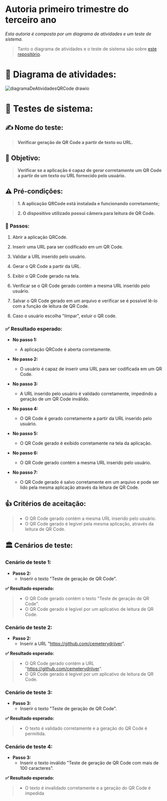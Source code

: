 # __Autoria primeiro trimestre do terceiro ano__
_Esta autoria é composta por um diagrama de atividades e um teste de sistema._

> Tanto o diagrama de atividades e o teste de sistema são sobre [este repositório](https://github.com/cemeterydriiver/QRCode).

# 🏃 __Diagrama de atividades:__
![diagramaDeAtividadesQRCode drawio](https://user-images.githubusercontent.com/102593108/233812171-c39c5f49-c3f0-4ea6-bcc7-ba1db1c055d6.png)


# 📝 __Testes de sistema:__

## ✍️ __Nome do teste:__ 
> __Verificar geração de QR Code a partir de texto ou URL.__

## 🎯 __Objetivo:__ 
> __Verificar se a aplicação é capaz de gerar corretamente um QR Code a partir de um texto ou URL fornecido pelo usuário.__

## ⚠️ __Pré-condições:__

> __1. A aplicação QRCode está instalada e funcionando corretamente;__

> __2. O dispositivo utilizado possui câmera para leitura de QR Code.__

### 👣 __Passos:__

1. Abrir a aplicação QRCode.

2. Inserir uma URL para ser codificado em um QR Code.

3. Validar a URL inserido pelo usuário.

4. Gerar o QR Code a partir da URL.

5. Exibir o QR Code gerado na tela.

6. Verificar se o QR Code gerado contém a mesma URL inserido pelo usuário.

7. Salvar o QR Code gerado em um arquivo e verificar se é possível lê-lo com a função de leitura de QR Code.

8. Caso o usuário escolha "limpar", exluir o QR code.

### ✅ __Resultado esperado:__

- __No passo 1:__
  - A aplicação QRCode é aberta corretamente.
 
- __No passo 2:__
  - O usuário é capaz de inserir uma URL para ser codificada em um QR Code.
 
- __No passo 3:__
  - A URL inserido pelo usuário é validado corretamente, impedindo a geração de um QR Code inválido.
 
- __No passo 4:__
  - O QR Code é gerado corretamente a partir da URL inserido pelo usuário.
 
- __No passo 5:__
  - O QR Code gerado é exibido corretamente na tela da aplicação.
 
- __No passo 6:__
  - O QR Code gerado contém a mesma URL inserido pelo usuário.
 
- __No passo 7:__
  - O QR Code gerado é salvo corretamente em um arquivo e pode ser lido pela mesma aplicação através da leitura de QR Code.
 
## 👍 __Critérios de aceitação:__

> - O QR Code gerado contém a mesma URL inserido pelo usuário.
> - O QR Code gerado é legível pela mesma aplicação, através da leitura de QR Code.

## 🏛️ __Cenários de teste:__

### __Cenário de teste 1:__

- __Passo 2:__
  - Inserir o texto "Teste de geração de QR Code".
 
__✅ Resultado esperado:__

> - O QR Code gerado contém o texto "Teste de geração de QR Code".
> - O QR Code gerado é legível por um aplicativo de leitura de QR Code.

### __Cenário de teste 2:__

- __Passo 2:__
  - Inserir a URL "https://github.com/cemeterydriiver".
 
__✅ Resultado esperado:__

> - O QR Code gerado contém a URL "https://github.com/cemeterydriiver".
> - O QR Code gerado é legível por um aplicativo de leitura de QR Code.

### __Cenário de teste 3:__

- __Passo 3:__ 
  - Inserir o texto "Teste de geração de QR Code".
 
__✅ Resultado esperado:__

> - O texto é validado corretamente e a geração do QR Code é permitida.

### __Cenário de teste 4:__

- __Passo 3:__
  - Inserir o texto inválido "Teste de geração de QR Code com mais de 100 caracteres".
 
__✅ Resultado esperado:__

> - O texto é invalidado corretamente e a geração do QR Code é impedida


